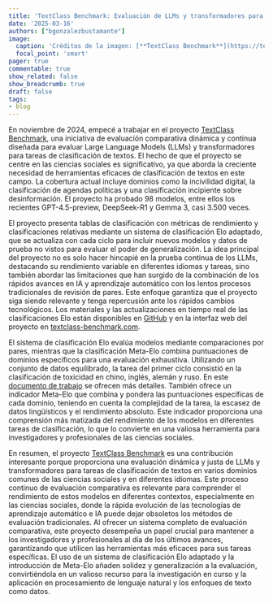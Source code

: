 ```yaml
---
title: 'TextClass Benchmark: Evaluación de LLMs y transformadores para la clasificación de textos en ciencias sociales'
date: '2025-03-16'
authors: ["bgonzalezbustamante"]
image:
  caption: 'Créditos de la imagen: [**TextClass Benchmark**](https://textclass-benchmark.com/)'
  focal_point: 'smart'
pager: true
commentable: true
show_related: false
show_breadcrumb: true
draft: false
tags:
- blog
---
```


En noviembre de 2024, empecé a trabajar en el proyecto [TextClass Benchmark](https://textclass-benchmark.com/), una iniciativa de evaluación comparativa dinámica y continua diseñada para evaluar Large Language Models (LLMs) y transformadores para tareas de clasificación de textos. El hecho de que el proyecto se centre en las ciencias sociales es significativo, ya que aborda la creciente necesidad de herramientas eficaces de clasificación de textos en este campo. La cobertura actual incluye dominios como la incivilidad digital, la clasificación de agendas políticas y una clasificación incipiente sobre desinformación. El proyecto ha probado 98 modelos, entre ellos los recientes GPT-4.5-preview, DeepSeek-R1 y Gemma 3, casi 3.500 veces.

<!--more-->

El proyecto presenta tablas de clasificación con métricas de rendimiento y clasificaciones relativas mediante un sistema de clasificación Elo adaptado, que se actualiza con cada ciclo para incluir nuevos modelos y datos de prueba no vistos para evaluar el poder de generalización. La idea principal del proyecto no es solo hacer hincapié en la prueba continua de los LLMs, destacando su rendimiento variable en diferentes idiomas y tareas, sino también abordar las limitaciones que han surgido de la combinación de los rápidos avances en IA y aprendizaje automático con los lentos procesos tradicionales de revisión de pares. Este enfoque garantiza que el proyecto siga siendo relevante y tenga repercusión ante los rápidos cambios tecnológicos. Los materiales y las actualizaciones en tiempo real de las clasificaciones Elo están disponibles en [GitHub](https://github.com/bgonzalezbustamante/TextClass-Benchmark) y en la interfaz web del proyecto en [textclass-benchmark.com](https://textclass-benchmark.com/). 

El sistema de clasificación Elo evalúa modelos mediante comparaciones por pares, mientras que la clasificación Meta-Elo combina puntuaciones de dominios específicos para una evaluación exhaustiva. Utilizando un conjunto de datos equilibrado, la tarea del primer ciclo consistió en la clasificación de toxicidad en chino, inglés, alemán y ruso. En este [documento de trabajo](https://doi.org/10.48550/arXiv.2412.00539) se ofrecen más detalles. También ofrece un indicador Meta-Elo que combina y pondera las puntuaciones específicas de cada dominio, teniendo en cuenta la complejidad de la tarea, la escasez de datos lingüísticos y el rendimiento absoluto. Este indicador proporciona una comprensión más matizada del rendimiento de los modelos en diferentes tareas de clasificación, lo que lo convierte en una valiosa herramienta para investigadores y profesionales de las ciencias sociales.

En resumen, el proyecto [TextClass Benchmark](https://textclass-benchmark.com/) es una contribución interesante porque proporciona una evaluación dinámica y justa de LLMs y transformadores para tareas de clasificación de textos en varios dominios comunes de las ciencias sociales y en diferentes idiomas. Este proceso continuo de evaluación comparativa es relevante para comprender el rendimiento de estos modelos en diferentes contextos, especialmente en las ciencias sociales, donde la rápida evolución de las tecnologías de aprendizaje automático e IA puede dejar obsoletos los métodos de evaluación tradicionales. Al ofrecer un sistema completo de evaluación comparativa, este proyecto desempeña un papel crucial para mantener a los investigadores y profesionales al día de los últimos avances, garantizando que utilicen las herramientas más eficaces para sus tareas específicas. El uso de un sistema de clasificación Elo adaptado y la introducción de Meta-Elo añaden solidez y generalización a la evaluación, convirtiéndola en un valioso recurso para la investigación en curso y la aplicación en procesamiento de lenguaje natural y los enfoques de texto como datos.